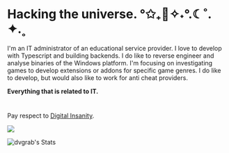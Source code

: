 # Hacking the universe. °✩₊🌙✧˖°.☾˚. ✦.˳

I'm an IT administrator of an educational service provider. I love to develop with Typescript and building backends. I do like to reverse engineer and analyse binaries of the Windows platform. I'm focusing on investigating games to develop extensions or addons for specific game genres. I do like to develop, but would also like to work for anti cheat providers. 

**Everything that is related to IT.** 

#
Pay respect to [Digital Insanity](https://www.youtube.com/watch?v=0dCPcdpRUkA).


![](https://github-readme-stats.vercel.app/api?username=dvGrab&theme=dark&hide_border=false&include_all_commits=false&count_private=false)<br/>

![dvgrab's Stats](https://github-readme-stats.vercel.app/api?username=dvgrab&theme=tokyonight&show_icons=true&hide_border=true&count_private=true)
